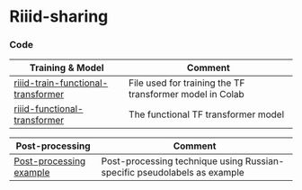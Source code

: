 # Riiid-sharing

### Code
| Training & Model | Comment |
| ----- | ------  |
|[riiid-train-functional-transformer](riiid-train-functional-transformer.ipynb) | File used for training the TF transformer model in Colab |
|[riiid-functional-transformer](riiid-functional-transformer.ipynb) | The functional TF transformer model |  

| Post-processing | Comment | 
| -------------- | ------- |
| [Post-processing example](post-processing-example.ipynb) | Post-processing technique using Russian-specific pseudolabels as example |
